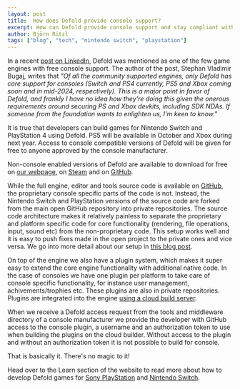 ```yaml
---
layout: post
title:  How does Defold provide console support?
excerpt: How can Defold provide console support and stay compliant with Sony and Nintendo NDAs when the source code is available on GitHub?
author: Björn Ritzl
tags: ["blog", "tech", "nintendo switch", "playstation"]
---
```


In a recent [post on LinkedIn](https://www.linkedin.com/posts/bugaj_in-response-to-my-game-engine-roundup-posts-activity-7113173425568808960-Vra_), Defold was mentioned as one of the few game engines with free console support. The author of the post, Stephan Vladimir Bugaj, writes that _"Of all the community supported engines, only Defold has core support for consoles (Switch and PS4 currently, PS5 and Xbox coming soon and in mid-2024, respectively). This is a major point in favor of Defold, and frankly I have no idea how they're doing this given the onerous requirements around securing PS and Xbox devkits, including SDK NDAs. If someone from the foundation wants to enlighten us, I'm keen to know."_

It is true that developers can build games for Nintendo Switch and PlayStation 4 using Defold. PS5 will be available in October and Xbox during next year. Access to console compatible versions of Defold will be given for free to anyone approved by the console manufacturer. 

Non-console enabled versions of Defold are available to download for free on [our webpage](www.defold.com/defold), on [Steam](https://store.steampowered.com/app/1365760/Defold/) and on [GitHub](https://github.com/defold/defold/releases). 

While the full engine, editor and tools source code is available on [GitHub](www.github.com/defold), the proprietary console specific parts of the code is not. Instead, the Nintendo Switch and PlayStation versions of the source code are forked from the main open GitHub repository into private repositories. The source code architecture makes it relatively painless to separate the proprietary and platform specific code for core functionality (rendering, file operations, input, sound etc) from the non-proprietary code. This setup works well and it is easy to push fixes made in the open project to the private ones and vice versa. We go into more detail about our setup in [this blog post](https://defold.com/2023/09/18/Working-with-both-public-and-private-repos/).

On top of the engine we also have a plugin system, which makes it super easy to extend the core engine functionality with additional native code. In the case of consoles we have one plugin per platform to take care of console specific functionality, for instance user management, achivements/trophies etc. These plugins are also in private repositories. Plugins are integrated into the engine [using a cloud build server](https://defold.com/manuals/extensions/).

When we receive a Defold access request from the tools and middleware directory of a console manufacturer we provide the developer with GitHub access to the console plugin, a username and an authorization token to use when building the plugins on the cloud builder. Without access to the plugin and without an authorization token it is not possible to build for console.

That is basically it. There's no magic to it!

Head over to the Learn section of the website to read more about how to develop Defold games for [Sony PlayStation](https://defold.com/manuals/sony-playstation/) and [Nintendo Switch](https://defold.com/manuals/nintendo-switch/).



